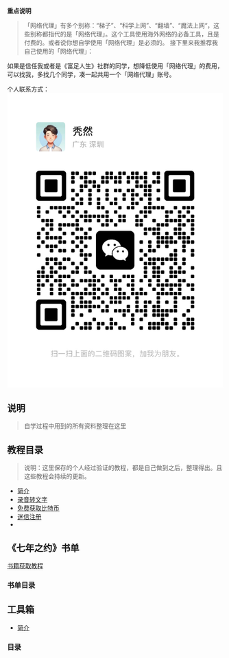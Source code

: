 **重点说明**
>「网络代理」有多个别称：“梯子”、“科学上网”、“翻墙”、“魔法上网“，这些别称都指代的是「网络代理」。这个工具使用海外网络的必备工具，且是付费的。或者说你想自学使用「网络代理」是必须的。
接下里来我推荐我自己使用的「网络代理」：

如果是信任我或者是《富足人生》社群的同学，想降低使用「网络代理」的费用，可以找我，多找几个同学，凑一起共用一个「网络代理」账号。

个人联系方式：
![](./images/wechat.JPG)
## 说明
> 自学过程中用到的所有资料整理在这里

## 教程目录
> 说明：这里保存的个人经过验证的教程，都是自己做到之后，整理得出。且这些教程会持续的更新。

- [简介](./guide/README.md)
- [录音转文字](./guide/录音转文字.md)
- [免费获取比特币](./guide/免费获取比特币.md)
- [迷信注册](./guide/mixin注册.md)
- 

## 《七年之约》书单
[书籍获取教程](./guide/BookAcquisitionTutorial.md)

### 书单目录

## 工具箱
- [简介](./toolbox/README.md)
### 目录
